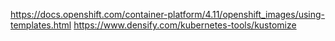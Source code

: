 
https://docs.openshift.com/container-platform/4.11/openshift_images/using-templates.html
https://www.densify.com/kubernetes-tools/kustomize
